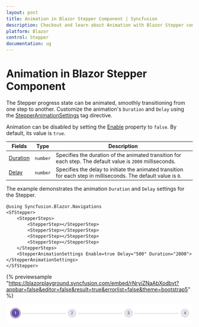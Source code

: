 ```yaml
---
layout: post
title: Animation in Blazor Stepper Component | Syncfusion
description: Checkout and learn about Animation with Blazor Stepper component in Blazor Server App and Blazor WebAssembly App.
platform: Blazor
control: Stepper
documentation: ug
---
```


# Animation in Blazor Stepper Component

The Stepper progress state can be animated, smoothly transitioning from one step to another. Customize the animation's `Duration` and `Delay` using the [StepperAnimationSettings](https://help.syncfusion.com/cr/blazor/Syncfusion.Blazor.Navigations.StepperAnimationSettings.html) tag directive.

Animation can be disabled by setting the [Enable](https://help.syncfusion.com/cr/blazor/Syncfusion.Blazor.Navigations.StepperAnimationSettings.html#Syncfusion_Blazor_Navigations_StepperAnimationSettings_Enable) property to `false`. By default, its value is `true`.

| Fields | Type | Description |
|------|------|-------------|
| [Duration](https://help.syncfusion.com/cr/blazor/Syncfusion.Blazor.Navigations.StepperAnimationSettings.html#Syncfusion_Blazor_Navigations_StepperAnimationSettings_Duration) | `number` | Specifies the duration of the animated transition for each step. The default value is `2000` milliseconds. |
| [Delay](https://help.syncfusion.com/cr/blazor/Syncfusion.Blazor.Navigations.StepperAnimationSettings.html#Syncfusion_Blazor_Navigations_StepperAnimationSettings_Delay) | `number` | Specifies the delay to initiate the animated transition for each step in milliseconds. The default value is `0`. |

The example demonstrates the animation `Duration` and `Delay` settings for the Stepper.

```cshtml
@using Syncfusion.Blazor.Navigations
<SfStepper>
    <StepperSteps>
        <StepperStep></StepperStep>
        <StepperStep></StepperStep>
        <StepperStep></StepperStep>
        <StepperStep></StepperStep>
    </StepperSteps>
    <StepperAnimationSettings Enable=true Delay="500" Duration="2000"></StepperAnimationSettings>
</SfStepper>
```

{% previewsample "https://blazorplayground.syncfusion.com/embed/rNryiZNaAbXodbvt?appbar=false&editor=false&result=true&errorlist=false&theme=bootstrap5" %}

![Blazor Stepper Component with Animation](./images/Blazor-animation.png)
